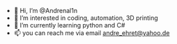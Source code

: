 - 👋 Hi, I’m @Andrenal1n
- 👀 I’m interested in coding, automation, 3D printing
- 🌱 I’m currently learning python and C#
- 📫 you can reach me via email andre_ehret@yahoo.de

<!---
AndeleTheGreat/AndeleTheGreat is a ✨ special ✨ repository because its `README.md` (this file) appears on your GitHub profile.
You can click the Preview link to take a look at your changes.
--->
